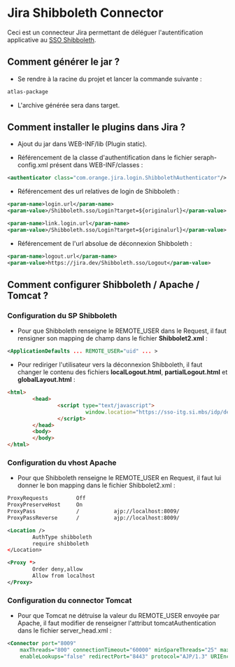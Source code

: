 # Jira Shibboleth Connector

Ceci est un connecteur Jira permettant de déléguer l'autentification applicative au [SSO Shibboleth](https://shibboleth.net). 

## Comment générer le jar ?

- Se rendre à la racine du projet et lancer la commande suivante :

```bash
atlas-package
```
- L'archive générée sera dans target.

## Comment installer le plugins dans Jira ?

- Ajout du jar dans WEB-INF/lib (Plugin static).

- Référencement de la classe d'authentification dans le fichier seraph-config.xml présent dans WEB-INF/classes :

```xml
<authenticator class="com.orange.jira.login.ShibbolethAuthenticator"/>
```
- Référencement des url relatives de login de Shibboleth :

```xml
<param-name>login.url</param-name>
<param-value>/Shibboleth.sso/Login?target=${originalurl}</param-value>
```

```xml
<param-name>link.login.url</param-name>
<param-value>/Shibboleth.sso/Login?target=${originalurl}</param-value>
```

- Référencement de l'url absolue de déconnexion Shibboleth :

```xml
<param-name>logout.url</param-name>
<param-value>https://jira.dev/Shibboleth.sso/Logout</param-value>
```

## Comment configurer Shibboleth / Apache / Tomcat ?

### Configuration du SP Shibboleth

- Pour que Shibboleth renseigne le REMOTE_USER dans le Request, il faut rensigner son mapping de champ dans le fichier **Shibbolet2.xml** : 

```xml
<ApplicationDefaults ... REMOTE_USER="uid" ... >
```

- Pour rediriger l'utilisateur vers la déconnexion Shibboleth, il faut changer le contenu des fichiers **localLogout.html**, **partialLogout.html** et **globalLayout.html** :

```html
<html>
        <head>
                <script type="text/javascript">
                         window.location="https://sso-itg.si.mbs/idp/decoidp.jsp?url=https://jira.dev";
                </script>
        </head>
        <body>
        </body>
</html>
```

### Configuration du vhost Apache

- Pour que Shibboleth renseigne le REMOTE_USER en Request, il faut lui donner le bon mapping dans le fichier Shibbolet2.xml : 

```xml
ProxyRequests         Off
ProxyPreserveHost     On
ProxyPass             /           ajp://localhost:8009/
ProxyPassReverse      /           ajp://localhost:8009/

<Location />
        AuthType shibboleth
        require shibboleth
</Location>

<Proxy *>
        Order deny,allow
        Allow from localhost
</Proxy>
```

### Configuration du connector Tomcat

- Pour que Tomcat ne détruise la valeur du REMOTE_USER envoyée par Apache, il faut modifier de renseigner l'attribut tomcatAuthentication dans le fichier server_head.xml : 

```xml
<Connector port="8009"
	maxThreads="800" connectionTimeout="60000" minSpareThreads="25" maxSpareThreads="75"
    enableLookups="false" redirectPort="8443" protocol="AJP/1.3" URIEncoding="UTF-8" tomcatAuthentication="false" />
```